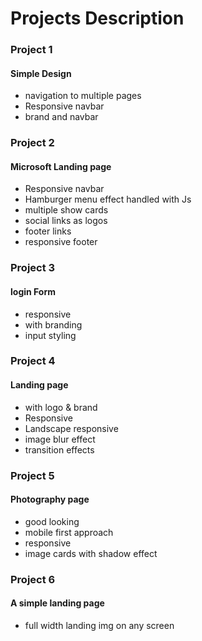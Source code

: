 # Projects Description

### Project 1
#### Simple Design
- navigation to multiple pages
- Responsive navbar
- brand and navbar

### Project 2
#### Microsoft Landing page
- Responsive navbar
- Hamburger menu effect handled with Js
- multiple show cards
- social links as logos
- footer links
- responsive footer

### Project 3
#### login Form
- responsive
- with branding
- input styling

### Project 4
#### Landing page
- with logo & brand
- Responsive
- Landscape responsive
- image blur effect
- transition effects

### Project 5
#### Photography page
- good looking
- mobile first approach
- responsive
- image cards with shadow effect

### Project 6
#### A simple landing page
- full width landing img on any screen
